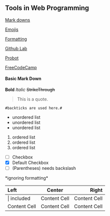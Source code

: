 ## Tools in Web Programming

[Mark downs](https://help.github.com/categories/writing-on-github/)

[Emojis](https://gist.github.com/rxaviers/7360908)

[Formatting](https://help.github.com/articles/basic-writing-and-formatting-syntax/)

[Github Lab](https://lab.github.com/courses)

[Probot](https://probot.github.io/)

[FreeCodeCamp](https://www.freecodecamp.org/)

#### Basic Mark Down

**Bold** *Italic* ~~StrikeThrough~~
> This is a quote.

` #backticks are used here.# `

- unordered list
- unordered list
- unordered list

1. ordered list
1. ordered list
1. ordered list

- [ ] Checkbox
- [x] Default Checkbox
- [ ] \(Parentheses) needs backslash

\*ignoring formatting*

| Left  | Center | Right |
| :------------ | :-------------: | -------------: |
| \| included  | Content Cell  | Content Cell  |
| Content Cell  | Content Cell  | Content Cell  |
